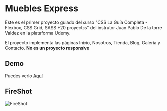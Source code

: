 # Muebles Express
Este es el primer proyecto guiado del curso "CSS La Guía Completa - Flexbox, CSS Grid, SASS +20 proyectos" del instrutor Juan Pablo De la torre Valdez en la plataforma Udemy.

El proyecto implementa las páginas Inicio, Nosotros, Tienda, Blog, Galería y Contacto. **No es un proyecto responsive**

## Demo
Puedes verlo [Aquí](https://jcyepesgarcia.github.io/muebles_express/ "Aquí")

## FireShot
![FireShot](https://github.com/jcyepesgarcia/muebles_express/assets/136846281/82dc62f2-bda6-4f63-b772-8c037d1da001)
